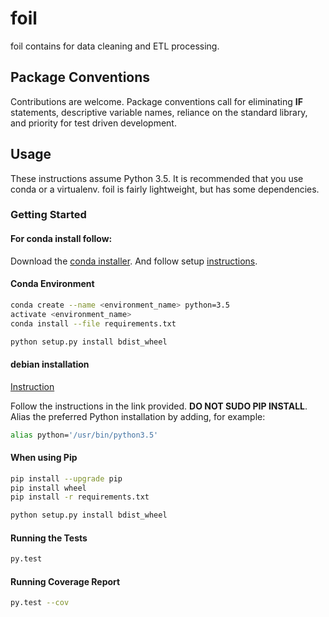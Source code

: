 # foil

foil contains for data cleaning and ETL processing.

## Package Conventions

Contributions are welcome. Package conventions call for eliminating **IF** statements, descriptive variable names, reliance on the standard library, and priority for test driven development.

## Usage

These instructions assume Python 3.5. It is recommended that you use conda or a virtualenv. foil is fairly lightweight, but has some dependencies.

### Getting Started


#### For conda install follow:
Download the [conda installer](http://conda.pydata.org/miniconda.html).
And follow setup [instructions](http://conda.pydata.org/docs/install/quick.html#id1).

#### Conda Environment

```sh
conda create --name <environment_name> python=3.5
activate <environment_name>
conda install --file requirements.txt

python setup.py install bdist_wheel
```

#### debian installation
[Instruction](https://linuxconfig.org/how-to-change-from-default-to-alternative-python-version-on-debian-linux)

Follow the instructions in the link provided. **DO NOT SUDO PIP INSTALL**. Alias the preferred Python installation by adding, for example:

```sh
alias python='/usr/bin/python3.5'
```

#### When using Pip
```sh
pip install --upgrade pip
pip install wheel
pip install -r requirements.txt

python setup.py install bdist_wheel
```

#### Running the Tests
```sh
py.test
```
#### Running Coverage Report
```sh
py.test --cov
```


